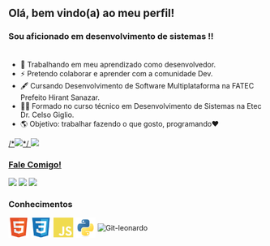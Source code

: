 
## Olá, bem vindo(a) ao meu perfil!

###  Sou aficionado em desenvolvimento de sistemas !!<br><br>

- 🌱 Trabalhando em meu aprendizado como desenvolvedor.
- ⚡ Pretendo colaborar e aprender com a comunidade Dev.
- 🖋️ Cursando Desenvolvimento de Software Multiplataforma na FATEC Prefeito Hirant Sanazar.
- 👨‍🎓 Formado no curso técnico em Desenvolvimento de Sistemas na Etec Dr. Celso Giglio.
- 🌎 Objetivo: trabalhar fazendo o que gosto, programando❤

<a href="https://github.com/LeonardoSaes">
/*<img height="160em" src="https://github-readme-stats.vercel.app/api?username=LeonardoSaes&show_icons=true&theme=tokyonight&include_all_commits=true&count_private=true"/>*/
<img height="160em" src="https://github-readme-stats.vercel.app/api/top-langs/?username=LeonardoSaes&layout=compact&langs_count=16&theme=tokyonight"/><br>


  ### Fale Comigo!
<div>
  
  <a href="https://www.instagram.com/leo_saess/" target="_blank"><img src="https://img.shields.io/badge/-Instagram-%23E4405F?style=for-the-badge&logo=instagram&logoColor=white"></a>
  <a href="https://www.linkedin.com/in/leonardo-saes-97b21620a/" target="_blank"><img src="https://img.shields.io/badge/LinkedIn-0077B5?style=for-the-badge&logo=linkedin&logoColor=white"></a>
  <a href ="https://api.whatsapp.com/send?phone=5511959862626"><img src="https://img.shields.io/badge/WhatsApp-25D366?style=for-the-badge&logo=whatsapp&logoColor=white" target="_blank"></a>

</div>

  
  ### Conhecimentos
  <div>
    
 <img align="center" alt="HTML-leonardo" height="40" width="40" src="https://raw.githubusercontent.com/devicons/devicon/master/icons/html5/html5-original.svg">
 <img align="center" alt="Css-leonardo" height="40" width="40" src="https://raw.githubusercontent.com/devicons/devicon/master/icons/css3/css3-original.svg">
 <img align="center" alt="JS-leonardo" height="40" width="40" src="https://raw.githubusercontent.com/devicons/devicon/master/icons/javascript/javascript-plain.svg"> 
 <img align="center" alt="Python-leonardo" height="40" width="40" src="https://raw.githubusercontent.com/devicons/devicon/master/icons/python/python-original.svg">
 <img align="center" alt="Git-leonardo" height="40" width="40" src="https://cdn.jsdelivr.net/gh/devicons/devicon/icons/git/git-original.svg">
    
    
  </div>
  
